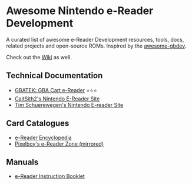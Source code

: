# Awesome Nintendo e-Reader Development

A curated list of awesome e-Reader Development resources, tools, docs, related projects and open-source ROMs.
Inspired by the [awesome-gbdev](https://github.com/gbdev/awesome-gbdev).

Check out the [Wiki](https://github.com/loociano/awesome-ereader-dev/wiki) as well.

## Technical Documentation

* [GBATEK: GBA Cart e-Reader](https://www.akkit.org/info/gbatek.htm#gbacartereader) ⭐⭐⭐
* [CaitSith2's Nintendo E-Reader Site](https://www.caitsith2.com/ereader)
* [Tim Schuerewegen's Nintendo E-reader Site](http://users.skynet.be/firefly/gba/e-reader)


## Card Catalogues
* [e-Reader Encyclopedia](http://ereader.no-intro.org/index.php)
* [Pixelboy's e-Reader Zone (mirrored)](http://erzone.caitsith2.net/plain.htm)

## Manuals

* [e-Reader Instruction Booklet](https://www.nintendo.com/consumer/downloads/ereader_english.pdf)
